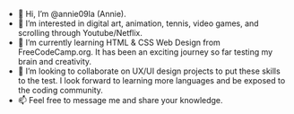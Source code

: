 - 👋 Hi, I’m @annie09la (Annie).
- 👀 I’m interested in digital art, animation, tennis, video games, and scrolling through Youtube/Netflix.
- 🌱 I’m currently learning HTML & CSS Web Design from FreeCodeCamp.org. It has been an exciting journey so far testing my brain and creativity.  
- 💞️ I’m looking to collaborate on UX/UI design projects to put these skills to the test. I look forward to learning more languages and be exposed to the coding community.  
- 📫 Feel free to message me and share your knowledge. 

<!---
annie09la/annie09la is a ✨ special ✨ repository because its `README.md` (this file) appears on your GitHub profile.
You can click the Preview link to take a look at your changes.
--->
